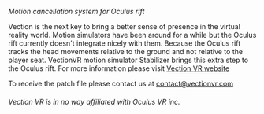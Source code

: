 *Motion cancellation system for Oculus rift*

Vection is the next key to bring a better sense of presence in the virtual reality world. Motion simulators have been around for a while but the Oculus rift currently doesn't integrate nicely with them. Because the Oculus rift tracks the head movements relative to the ground and not relative to the player seat.
VectionVR motion simulator Stabilizer brings this extra step to the Oculus rift. For more information please visit [Vection VR website](http://www.vectionvr.com/)

To receive the patch file please contact us at contact@vectionvr.com

###### *Vection VR is in no way affiliated with Oculus VR inc.* ######

